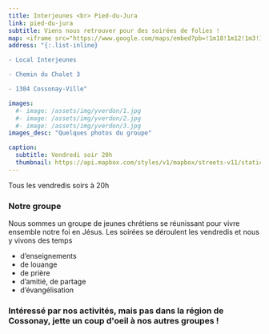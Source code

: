 ```yaml
---
title: Interjeunes <br> Pied-du-Jura
link: pied-du-jura
subtitle: Viens nous retrouver pour des soirées de folies !
map: <iframe src="https://www.google.com/maps/embed?pb=!1m18!1m12!1m3!1d2740.426371786851!2d6.503567815821943!3d46.61833816371125!2m3!1f0!2f0!3f0!3m2!1i1024!2i768!4f13.1!3m3!1m2!1s0x478c34e3bf5ee0af%3A0xd213cc3894e625c!2sInterjeunes%20Pied-du-Jura!5e0!3m2!1sen!2sch!4v1631278902481!5m2!1sen!2sch" width="100%" height="250" style="border:0;" allowfullscreen="" loading="lazy"></iframe>
address: "{:.list-inline}

- Local Interjeunes

- Chemin du Chalet 3 

- 1304 Cossonay-Ville"

images:
  #- image: /assets/img/yverdon/1.jpg
  #- image: /assets/img/yverdon/2.jpg
  #- image: /assets/img/yverdon/3.jpg
images_desc: "Quelques photos du groupe"

caption:
  subtitle: Vendredi soir 20h
  thumbnail: https://api.mapbox.com/styles/v1/mapbox/streets-v11/static/pin-l+acd103(6.5035678,46.6183382)/6.5035678,46.6183382,9,0/300x200@2x?access_token=pk.eyJ1Ijoidnd2dyIsImEiOiJja284dnNrNzYxamduMnhteTlqajV5Z2cxIn0.Q3rPhwNzrpLEN6oQcwi17A
---
```

Tous les vendredis soirs à 20h
### Notre groupe

Nous sommes un groupe de jeunes chrétiens se réunissant pour vivre ensemble notre foi en Jésus. Les soirées se déroulent les vendredis et nous y vivons des temps

  -  d’enseignements
  -  de louange
  -  de prière
  -  d’amitié, de partage
  -  d’évangélisation


### Intéressé par nos activités, mais pas dans la région de Cossonay, jette un coup d'oeil à nos autres groupes !
